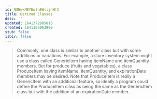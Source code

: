 ```yaml
---
id: NUHwkM8YEwln8WlljhHfI
title: Derived Classes
desc: ''
updated: 1641372985816
created: 1641105063890
stub: false
isDir: false
---
```


> Commonly, one class is similar to another class but with some additions or variations. For example, a store inventory system might use a class called GenericItem having itemName and itemQuantity members. But for produce (fruits and vegetables), a class ProduceItem having itemName, itemQuantity, and expirationDate members may be desired. Note that ProduceItem is really a GenericItem with an additional feature, so ideally a program could define the ProduceItem class as being the same as the GenericItem class but with the addition of an expirationDate member.
